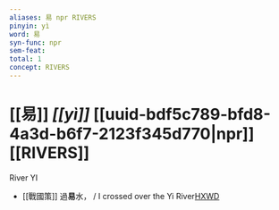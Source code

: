 ```yaml
---
aliases: 易 npr RIVERS
pinyin: yì
word: 易
syn-func: npr
sem-feat: 
total: 1
concept: RIVERS 
---
```

# [[易]] *[[yì]]*  [[uuid-bdf5c789-bfd8-4a3d-b6f7-2123f345d770|npr]] [[RIVERS]]
River YI
 - [[戰國策]] 過**易**水， / I crossed over the Yi River[HXWD](https://hxwd.org/textview.html?location=KR2e0003_tls_470-1a.6)